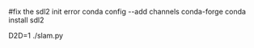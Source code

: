 #fix the sdl2 init error
conda config --add channels conda-forge
conda install sdl2

D2D=1 ./slam.py 
